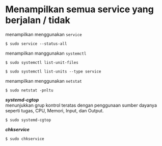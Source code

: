 # Menampilkan semua service yang berjalan / tidak

menampilkan menggunakan ```service```
```
$ sudo service --status-all
```

menampilkan  manggunakan ```systemctl```
```
$ sudo systemctl list-unit-files
```
```
$ sudo systemctl list-units --type service
```

menampilkan menggunakan ```netstat```
```
$ sudo netstat -pnltu
```

***systemd-cgtop***<br>
menunjukkan grup kontrol teratas dengan penggunaan sumber dayanya seperti tugas, CPU, Memori, Input, dan Output.
```
$ sudo systemd-cgtop
```
***chkservice***
```
$ sudo chkservice
```


